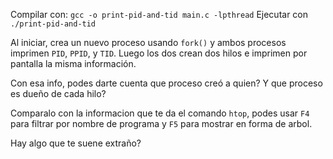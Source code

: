 Compilar con: `gcc -o print-pid-and-tid main.c -lpthread`
Ejecutar con `./print-pid-and-tid`

Al iniciar, crea un nuevo proceso usando `fork()` y ambos procesos imprimen `PID`, `PPID`, y `TID`. Luego los dos crean dos hilos e imprimen por pantalla la misma información.

Con esa info, podes darte cuenta que proceso creó a quien? Y que proceso es dueño de cada hilo?

Comparalo con la informacion que te da el comando `htop`, podes usar `F4` para filtrar por nombre de programa y `F5` para mostrar en forma de arbol.

Hay algo que te suene extraño?
